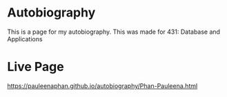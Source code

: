 # Autobiography

This is a page for my autobiography. This was made for 431: Database and Applications

# Live Page

https://pauleenaphan.github.io/autobiography/Phan-Pauleena.html
